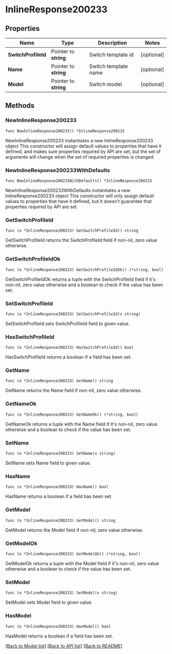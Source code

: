 # InlineResponse200233

## Properties

Name | Type | Description | Notes
------------ | ------------- | ------------- | -------------
**SwitchProfileId** | Pointer to **string** | Switch template id | [optional] 
**Name** | Pointer to **string** | Switch template name | [optional] 
**Model** | Pointer to **string** | Switch model | [optional] 

## Methods

### NewInlineResponse200233

`func NewInlineResponse200233() *InlineResponse200233`

NewInlineResponse200233 instantiates a new InlineResponse200233 object
This constructor will assign default values to properties that have it defined,
and makes sure properties required by API are set, but the set of arguments
will change when the set of required properties is changed

### NewInlineResponse200233WithDefaults

`func NewInlineResponse200233WithDefaults() *InlineResponse200233`

NewInlineResponse200233WithDefaults instantiates a new InlineResponse200233 object
This constructor will only assign default values to properties that have it defined,
but it doesn't guarantee that properties required by API are set

### GetSwitchProfileId

`func (o *InlineResponse200233) GetSwitchProfileId() string`

GetSwitchProfileId returns the SwitchProfileId field if non-nil, zero value otherwise.

### GetSwitchProfileIdOk

`func (o *InlineResponse200233) GetSwitchProfileIdOk() (*string, bool)`

GetSwitchProfileIdOk returns a tuple with the SwitchProfileId field if it's non-nil, zero value otherwise
and a boolean to check if the value has been set.

### SetSwitchProfileId

`func (o *InlineResponse200233) SetSwitchProfileId(v string)`

SetSwitchProfileId sets SwitchProfileId field to given value.

### HasSwitchProfileId

`func (o *InlineResponse200233) HasSwitchProfileId() bool`

HasSwitchProfileId returns a boolean if a field has been set.

### GetName

`func (o *InlineResponse200233) GetName() string`

GetName returns the Name field if non-nil, zero value otherwise.

### GetNameOk

`func (o *InlineResponse200233) GetNameOk() (*string, bool)`

GetNameOk returns a tuple with the Name field if it's non-nil, zero value otherwise
and a boolean to check if the value has been set.

### SetName

`func (o *InlineResponse200233) SetName(v string)`

SetName sets Name field to given value.

### HasName

`func (o *InlineResponse200233) HasName() bool`

HasName returns a boolean if a field has been set.

### GetModel

`func (o *InlineResponse200233) GetModel() string`

GetModel returns the Model field if non-nil, zero value otherwise.

### GetModelOk

`func (o *InlineResponse200233) GetModelOk() (*string, bool)`

GetModelOk returns a tuple with the Model field if it's non-nil, zero value otherwise
and a boolean to check if the value has been set.

### SetModel

`func (o *InlineResponse200233) SetModel(v string)`

SetModel sets Model field to given value.

### HasModel

`func (o *InlineResponse200233) HasModel() bool`

HasModel returns a boolean if a field has been set.


[[Back to Model list]](../README.md#documentation-for-models) [[Back to API list]](../README.md#documentation-for-api-endpoints) [[Back to README]](../README.md)


